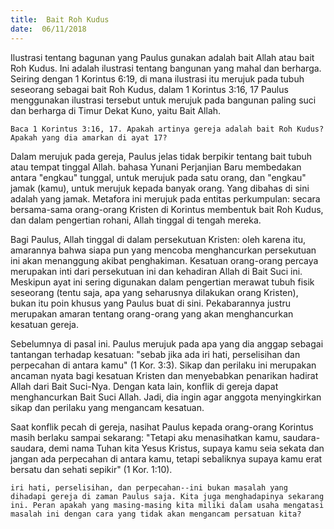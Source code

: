 ```yaml
---
title:  Bait Roh Kudus
date:  06/11/2018
---
```


Ilustrasi tentang bagunan yang Paulus gunakan adalah bait Allah atau bait Roh Kudus. Ini adalah ilustrasi tentang bangunan yang mahal dan berharga. Seiring dengan 1 Korintus 6:19, di mana ilustrasi itu merujuk pada tubuh seseorang sebagai bait Roh Kudus, dalam 1 Korintus 3:16, 17 Paulus menggunakan ilustrasi tersebut untuk merujuk pada bangunan paling suci dan berharga di Timur Dekat Kuno, yaitu Bait Allah.

`Baca 1 Korintus 3:16, 17. Apakah artinya gereja adalah bait Roh Kudus? Apakah yang dia amarkan di ayat 17?`

Dalam merujuk pada gereja, Paulus jelas tidak berpikir tentang bait tubuh atau tempat tinggal Allah. bahasa Yunani Perjanjian Baru membedakan antara "engkau" tunggal, untuk merujuk pada satu orang, dan "engkau" jamak (kamu), untuk merujuk kepada banyak orang. Yang dibahas di sini adalah yang jamak. Metafora ini merujuk pada entitas perkumpulan: secara bersama-sama orang-orang Kristen di Korintus membentuk bait Roh Kudus, dan dalam pengertian rohani, Allah tinggal di tengah mereka.

Bagi Paulus, Allah tinggal di dalam persekutuan Kristen: oleh karena itu, amarannya bahwa siapa pun yang mencoba menghancurkan persekutuan ini akan menanggung akibat penghakiman. Kesatuan orang-orang percaya merupakan inti dari persekutuan ini dan kehadiran Allah di Bait Suci ini. Meskipun ayat ini sering digunakan dalam pengertian merawat tubuh fisik seseorang (tentu saja, apa yang seharusnya dilakukan orang Kristen), bukan itu poin khusus yang Paulus buat di sini. Pekabarannya justru merupakan amaran tentang orang-orang yang akan menghancurkan kesatuan gereja.

Sebelumnya di pasal ini. Paulus merujuk pada apa yang dia anggap sebagai tantangan terhadap kesatuan: "sebab jika ada iri hati, perselisihan dan perpecahan di antara kamu" (1 Kor. 3:3). Sikap dan perilaku ini merupakan ancaman nyata bagi kesatuan Kristen dan menyebabkan penarikan hadirat Allah dari Bait Suci-Nya. Dengan kata lain, konflik di gereja dapat menghancurkan Bait Suci Allah. Jadi, dia ingin agar anggota menyingkirkan sikap dan perilaku yang mengancam kesatuan.

Saat konflik pecah di gereja, nasihat Paulus kepada orang-orang Korintus masih berlaku sampai sekarang: "Tetapi aku menasihatkan kamu, saudara-saudara, demi nama Tuhan kita Yesus Kristus, supaya kamu seia sekata dan jangan ada perpecahan di antara kamu, tetapi sebaliknya supaya kamu erat bersatu dan sehati sepikir" (1 Kor. 1:10).

`iri hati, perselisihan, dan perpecahan--ini bukan masalah yang dihadapi gereja di zaman Paulus saja. Kita juga menghadapinya sekarang ini. Peran apakah yang masing-masing kita miliki dalam usaha mengatasi masalah ini dengan cara yang tidak akan mengancam persatuan kita?`